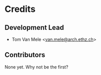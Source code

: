 # Credits

## Development Lead

* Tom Van Mele <<van.mele@arch.ethz.ch>>

## Contributors

None yet. Why not be the first?
